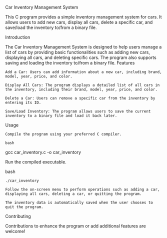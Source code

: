Car Inventory Management System

This C program provides a simple inventory management system for cars. It allows users to add new cars, display all cars, delete a specific car, and save/load the inventory to/from a binary file.

Introduction

The Car Inventory Management System is designed to help users manage a list of cars by providing basic functionalities such as adding new cars, displaying all cars, and deleting specific cars. The program also supports saving and loading the inventory to/from a binary file.
Features

    Add a Car: Users can add information about a new car, including brand, model, year, price, and color.

    Display All Cars: The program displays a detailed list of all cars in the inventory, including their brand, model, year, price, and color.

    Delete a Car: Users can remove a specific car from the inventory by entering its ID.

    Save/Load Inventory: The program allows users to save the current inventory to a binary file and load it back later.

Usage

    Compile the program using your preferred C compiler.

    bash

gcc car_inventory.c -o car_inventory

Run the compiled executable.

bash

    ./car_inventory

    Follow the on-screen menu to perform operations such as adding a car, displaying all cars, deleting a car, or quitting the program.

    The inventory data is automatically saved when the user chooses to quit the program.

Contributing

Contributions to enhance the program or add additional features are welcome!
